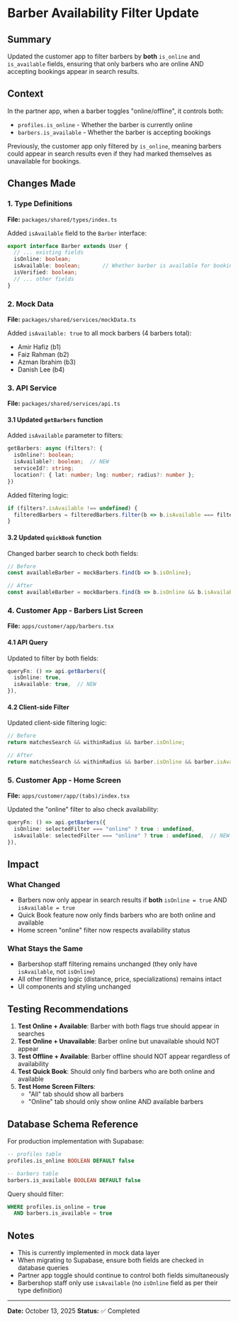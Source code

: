 # Barber Availability Filter Update

## Summary
Updated the customer app to filter barbers by **both** `is_online` and `is_available` fields, ensuring that only barbers who are online AND accepting bookings appear in search results.

## Context
In the partner app, when a barber toggles "online/offline", it controls both:
- `profiles.is_online` - Whether the barber is currently online
- `barbers.is_available` - Whether the barber is accepting bookings

Previously, the customer app only filtered by `is_online`, meaning barbers could appear in search results even if they had marked themselves as unavailable for bookings.

## Changes Made

### 1. Type Definitions
**File:** `packages/shared/types/index.ts`

Added `isAvailable` field to the `Barber` interface:
```typescript
export interface Barber extends User {
  // ... existing fields
  isOnline: boolean;
  isAvailable: boolean;       // Whether barber is available for bookings
  isVerified: boolean;
  // ... other fields
}
```

### 2. Mock Data
**File:** `packages/shared/services/mockData.ts`

Added `isAvailable: true` to all mock barbers (4 barbers total):
- Amir Hafiz (b1)
- Faiz Rahman (b2)
- Azman Ibrahim (b3)
- Danish Lee (b4)

### 3. API Service
**File:** `packages/shared/services/api.ts`

#### 3.1 Updated `getBarbers` function
Added `isAvailable` parameter to filters:
```typescript
getBarbers: async (filters?: {
  isOnline?: boolean;
  isAvailable?: boolean;  // NEW
  serviceId?: string;
  location?: { lat: number; lng: number; radius?: number };
})
```

Added filtering logic:
```typescript
if (filters?.isAvailable !== undefined) {
  filteredBarbers = filteredBarbers.filter(b => b.isAvailable === filters.isAvailable);
}
```

#### 3.2 Updated `quickBook` function
Changed barber search to check both fields:
```typescript
// Before
const availableBarber = mockBarbers.find(b => b.isOnline);

// After
const availableBarber = mockBarbers.find(b => b.isOnline && b.isAvailable);
```

### 4. Customer App - Barbers List Screen
**File:** `apps/customer/app/barbers.tsx`

#### 4.1 API Query
Updated to filter by both fields:
```typescript
queryFn: () => api.getBarbers({
  isOnline: true,
  isAvailable: true,  // NEW
}),
```

#### 4.2 Client-side Filter
Updated client-side filtering logic:
```typescript
// Before
return matchesSearch && withinRadius && barber.isOnline;

// After
return matchesSearch && withinRadius && barber.isOnline && barber.isAvailable;
```

### 5. Customer App - Home Screen
**File:** `apps/customer/app/(tabs)/index.tsx`

Updated the "online" filter to also check availability:
```typescript
queryFn: () => api.getBarbers({
  isOnline: selectedFilter === "online" ? true : undefined,
  isAvailable: selectedFilter === "online" ? true : undefined,  // NEW
}),
```

## Impact

### What Changed
- Barbers now only appear in search results if **both** `isOnline = true` AND `isAvailable = true`
- Quick Book feature now only finds barbers who are both online and available
- Home screen "online" filter now respects availability status

### What Stays the Same
- Barbershop staff filtering remains unchanged (they only have `isAvailable`, not `isOnline`)
- All other filtering logic (distance, price, specializations) remains intact
- UI components and styling unchanged

## Testing Recommendations

1. **Test Online + Available**: Barber with both flags true should appear in searches
2. **Test Online + Unavailable**: Barber online but unavailable should NOT appear
3. **Test Offline + Available**: Barber offline should NOT appear regardless of availability
4. **Test Quick Book**: Should only find barbers who are both online and available
5. **Test Home Screen Filters**: 
   - "All" tab should show all barbers
   - "Online" tab should only show online AND available barbers

## Database Schema Reference

For production implementation with Supabase:

```sql
-- profiles table
profiles.is_online BOOLEAN DEFAULT false

-- barbers table  
barbers.is_available BOOLEAN DEFAULT false
```

Query should filter:
```sql
WHERE profiles.is_online = true 
  AND barbers.is_available = true
```

## Notes

- This is currently implemented in mock data layer
- When migrating to Supabase, ensure both fields are checked in database queries
- Partner app toggle should continue to control both fields simultaneously
- Barbershop staff only use `isAvailable` (no `isOnline` field as per their type definition)

---

**Date:** October 13, 2025
**Status:** ✅ Completed
